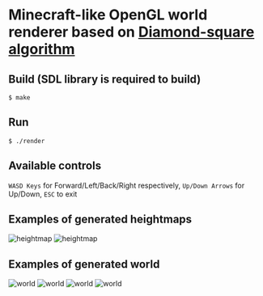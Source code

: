 # Minecraft-like OpenGL world renderer based on [Diamond-square algorithm](https://en.wikipedia.org/wiki/Diamond-square_algorithm)
## Build (SDL library is required to build)
```$ make```
## Run
```$ ./render```
## Available controls
```WASD Keys``` for Forward/Left/Back/Right respectively, ```Up/Down Arrows``` for Up/Down, ```ESC``` to exit
## Examples of generated heightmaps
![heightmap](https://raw.githubusercontent.com/zakirullin/world-render/master/screenshots/heightmap.bmp)
![heightmap](https://raw.githubusercontent.com/zakirullin/world-render/master/screenshots/heightmap2.bmp)
## Examples of generated world
![world](https://raw.githubusercontent.com/zakirullin/world-render/master/screenshots/scr9.png)
![world](https://raw.githubusercontent.com/zakirullin/world-render/master/screenshots/scr16.png)
![world](https://raw.githubusercontent.com/zakirullin/world-render/master/screenshots/scr8.png)
![world](https://raw.githubusercontent.com/zakirullin/world-render/master/screenshots/scr17.png)
